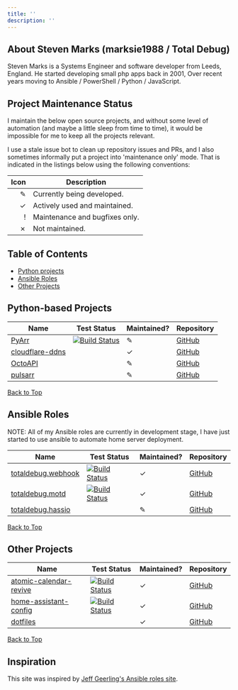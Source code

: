 ```yaml
---
title: ''
description: ''
---
```

## About Steven Marks (marksie1988 / Total Debug)

Steven Marks is a Systems Engineer and software developer from Leeds, England. He started developing small php apps back in 2001, Over recent years moving to Ansible  / PowerShell / Python / JavaScript.

## Project Maintenance Status

I maintain the below open source projects, and without some level of automation (and maybe a little sleep from time to time), it would be impossible for me to keep all the projects relevant.

I use a stale issue bot to clean up repository issues and PRs, and I also sometimes informally put a project into 'maintenance only' mode. That is indicated in the listings below using the following conventions:

|     Icon | Description                    |
| -------: | ------------------------------ |
| &#x270e; | Currently being developed.     |
| &#10003; | Actively used and maintained.  |
|    &#33; | Maintenance and bugfixes only. |
| &#10007; | Not maintained.                |

## Table of Contents

  - [Python projects](#python-projects)
  - [Ansible Roles](#roles)
  - [Other Projects](#projects)

## <a name="python-projects"></a>Python-based Projects

| Name | Test Status | Maintained? | Repository |
| -----| ----------- | ----------- | ---------- |
| [PyArr](https://pypi.org/project/pyarr/) | [![Build Status](https://github.com/totaldebug/PyArr/workflows/PyArr%20CI/badge.svg?branch=master)](https://github.com/totaldebug/PyArr/actions) | &#x270e;    | [GitHub](https://github.com/totaldebug/PyArr) |
| [cloudflare-ddns](https://github.com/totaldebug/cloudflare-ddns) |  | &#10003; | [GitHub](https://github.com/totaldebug/cloudflare-ddns) |
| [OctoAPI](https://github.com/totaldebug/OctoAPI) |  | &#x270e; | [GitHub](https://github.com/totaldebug/OctoAPI) |
| [pulsarr](https://github.com/totaldebug/pulsarr) |  | &#x270e; | [GitHub](https://github.com/totaldebug/pulsarr) |

<a href="#">Back to Top</a>

## <a name="roles"></a>Ansible Roles

NOTE: All of my Ansible roles are currently in development stage, I have just started to use ansible to automate home server deployment.

| Name | Test Status | Maintained? | Repository |
| -----| ----------- | ----------- | ---------- |
| [totaldebug.webhook](https://galaxy.ansible.com/totaldebug/webhook) | [![Build Status](https://github.com/totaldebug/ansible-role-webhook/workflows/CI/badge.svg?branch=master)](https://github.com/totaldebug/ansible-role-webhook/actions) | &#10003; | [GitHub](https://github.com/totaldebug/ansible-role-webhook) |
| [totaldebug.motd](https://galaxy.ansible.com/totaldebug/motd) | [![Build Status](https://github.com/totaldebug/ansible-role-motd/workflows/CI/badge.svg?branch=master)](https://github.com/totaldebug/ansible-role-motd/actions) | &#10003; | [GitHub](https://github.com/totaldebug/ansible-role-motd) |
| [totaldebug.hassio](https://galaxy.ansible.com/totaldebug/hassio) | | &#x270e; | [GitHub](https://github.com/totaldebug/ansible-role-hassio) |


<a href="#">Back to Top</a>

## <a name="projects"></a>Other Projects

| Name | Test Status | Maintained? | Repository |
| -----| ----------- | ----------- | ---------- |
| [atomic-calendar-revive](https://github.com/marksie1988/atomic-calendar-revive) | [![Build Status](https://github.com/marksie1988/atomic-calendar-revive/workflows/Validate%20HACS/badge.svg?branch=master)](https://github.com/marksie1988/atomic-calendar-revive/actions) | &#10003; | [GitHub](https://github.com/marksie1988/atomic-calendar-revive) |
| [home-assistant-config](https://galaxy.ansible.com/marksie1988/home-assistant-config) | [![Build Status](https://github.com/marksie1988/home-assistant-config/workflows/Home%20Assistant%20CI/badge.svg?branch=master)](https://github.com/marksie1988/home-assistant-config/actions)  | &#10003; | [GitHub](https://github.com/marksie1988/home-assistant-config) |
| [dotfiles](https://galaxy.ansible.com/marksie1988/dotfiles) | | &#10003; | [GitHub](https://github.com/marksie1988/dotfiles) |

<a href="#">Back to Top</a>

## Inspiration

This site was inspired by [Jeff Geerling's Ansible roles site](https://ansible.jeffgeerling.com).
